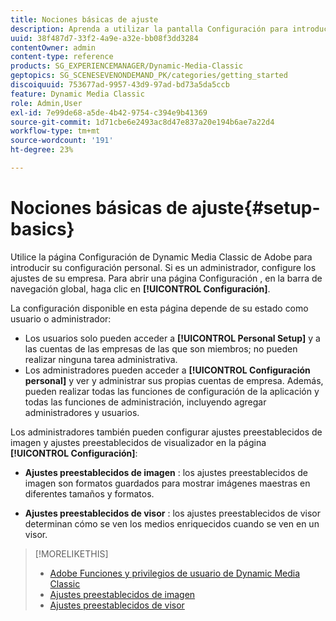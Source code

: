 ```yaml
---
title: Nociones básicas de ajuste
description: Aprenda a utilizar la pantalla Configuración para introducir su configuración personal. Si es un administrador, configure los ajustes de su empresa.
uuid: 38f487d7-33f2-4a9e-a32e-bb08f3dd3284
contentOwner: admin
content-type: reference
products: SG_EXPERIENCEMANAGER/Dynamic-Media-Classic
geptopics: SG_SCENESEVENONDEMAND_PK/categories/getting_started
discoiquuid: 753677ad-9957-43d9-97ad-bd73a5da5ccb
feature: Dynamic Media Classic
role: Admin,User
exl-id: 7e99de68-a5de-4b42-9754-c394e9b41369
source-git-commit: 1d71cbe6e2493ac8d47e837a20e194b6ae7a22d4
workflow-type: tm+mt
source-wordcount: '191'
ht-degree: 23%

---
```


# Nociones básicas de ajuste{#setup-basics}

Utilice la página Configuración de Dynamic Media Classic de Adobe para introducir su configuración personal. Si es un administrador, configure los ajustes de su empresa. Para abrir una página Configuración , en la barra de navegación global, haga clic en **[!UICONTROL Configuración]**.

La configuración disponible en esta página depende de su estado como usuario o administrador:

* Los usuarios solo pueden acceder a **[!UICONTROL Personal Setup]** y a las cuentas de las empresas de las que son miembros; no pueden realizar ninguna tarea administrativa.
* Los administradores pueden acceder a **[!UICONTROL Configuración personal]** y ver y administrar sus propias cuentas de empresa. Además, pueden realizar todas las funciones de configuración de la aplicación y todas las funciones de administración, incluyendo agregar administradores y usuarios.

Los administradores también pueden configurar ajustes preestablecidos de imagen y ajustes preestablecidos de visualizador en la página **[!UICONTROL Configuración]**:

* **Ajustes preestablecidos de imagen** : los ajustes preestablecidos de imagen son formatos guardados para mostrar imágenes maestras en diferentes tamaños y formatos.

* **Ajustes preestablecidos de visor** : los ajustes preestablecidos de visor determinan cómo se ven los medios enriquecidos cuando se ven en un visor.

>[!MORELIKETHIS]
>
>* [Adobe Funciones y privilegios de usuario de Dynamic Media Classic](administration-setup.md#user_administration)
>* [Ajustes preestablecidos de imagen](application-setup.md#image_presets)
>* [Ajustes preestablecidos de visor](application-setup.md#viewer_presets)

